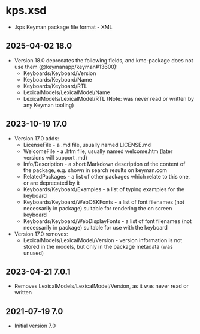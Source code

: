 # kps.xsd

* .kps Keyman package file format - XML

## 2025-04-02 18.0
* Version 18.0 deprecates the following fields, and kmc-package does not use them (@keymanapp/keyman#13600):
  - Keyboards/Keyboard/Version
  - Keyboards/Keyboard/Name
  - Keyboards/Keyboard/RTL
  - LexicalModels/LexicalModel/Name
  - LexicalModels/LexicalModel/RTL (Note: was never read or written by any Keyman tooling)

## 2023-10-19 17.0
* Version 17.0 adds:
  - LicenseFile - a .md file, usually named LICENSE.md
  - WelcomeFile - a .htm file, usually named welcome.htm (later versions will support .md)
  - Info/Description - a short Markdown description of the content of the package, e.g. shown in search results on keyman.com
  - RelatedPackages - a list of other packages which relate to this one, or are deprecated by it
  - Keyboards/Keyboard/Examples - a list of typing examples for the keyboard
  - Keyboards/Keyboard/WebOSKFonts - a list of font filenames (not necessarily in package) suitable for rendering the on screen keyboard
  - Keyboards/Keyboard/WebDisplayFonts - a list of font filenames (not necessarily in package) suitable for use with the keyboard
* Version 17.0 removes:
  - LexicalModels/LexicalModel/Version - version information is not stored in the models, but only in the package metadata (was unused)

## 2023-04-21 7.0.1
* Removes LexicalModels/LexicalModel/Version, as it was never read or written

## 2021-07-19 7.0
* Initial version 7.0

